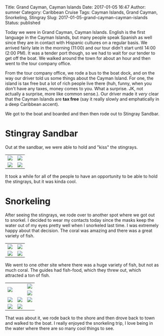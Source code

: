 Title: Grand Cayman, Cayman Islands
Date: 2017-01-05 16:47
Author: sumner
Category: Caribbean Cruise
Tags: Cayman Islands, Grand Cayman, Snorkeling, Stingray
Slug: 2017-01-05-grand-cayman-cayman-islands
Status: published

Today we were in Grand Cayman, Cayman Islands. English is the first language in
the Cayman Islands, but many people speak Spanish as well since they are in
contact with Hispanic cultures on a regular basis. We arrived fairly late in the
morning (11:00) and our tour didn't start until 14:00 (2:00 PM). It was a tender
port though, so we had to wait for our tender to get off the boat. We walked
around the town for about an hour and then went to the tour company office.

From the tour company office, we rode a bus to the boat dock, and on the way our
driver told us some things about the Cayman Island. For one, the island is tax
free but a lot of rich people live there (huh, funny, when you don't have any
taxes, money comes to you. What a surprise. JK, not actually a surprise, more
like common sense.). Our driver made it *very* clear that the Cayman Islands are
**tax free** (say it really slowly and emphatically in a deep Caribbean accent).

We got to the boat and boarded and then then rode out to Stingray Sandbar.

# Stingray Sandbar

Out at the sandbar, we were able to hold and "kiss" the stingrays.

<table class="gallery">
  <tr>
    <td>
      <a href="{filename}/images/carribean-cruise/cayman1.jpg" target="_blank">
        <img src="{filename}/images/carribean-cruise/cayman1.jpg" />
      </a>
    </td>
    <td>
      <a href="{filename}/images/carribean-cruise/cayman2.jpg" target="_blank">
        <img src="{filename}/images/carribean-cruise/cayman2.jpg" />
      </a>
    </td>
  </tr>
  <tr>
    <td>
      <a href="{filename}/images/carribean-cruise/cayman3.jpg" target="_blank">
        <img src="{filename}/images/carribean-cruise/cayman3.jpg" />
      </a>
    </td>
    <td>
      <a href="{filename}/images/carribean-cruise/cayman4.jpg" target="_blank">
        <img src="{filename}/images/carribean-cruise/cayman4.jpg" />
      </a>
    </td>
  </tr>
</table>

It took a while for all of the people to have an opportunity to be able to hold
the stingrays, but it was kinda cool.

# Snorkeling

After seeing the stingrays, we rode over to another spot where we got out to
snorkel. I decided to wear my contacts today since the masks keep the water out
of my eyes pretty well when I snorkeled last time. I was extremely happy about
that decision. The coral was amazing and there was a great variety of fish.

<table class="gallery">
  <tr>
    <td>
      <a href="{filename}/images/carribean-cruise/cayman5.jpg" target="_blank">
        <img src="{filename}/images/carribean-cruise/cayman5.jpg" />
      </a>
    </td>
    <td>
      <a href="{filename}/images/carribean-cruise/cayman6.jpg" target="_blank">
        <img src="{filename}/images/carribean-cruise/cayman6.jpg" />
      </a>
    </td>
  </tr>
  <tr>
    <td>
      <a href="{filename}/images/carribean-cruise/cayman7.jpg" target="_blank">
        <img src="{filename}/images/carribean-cruise/cayman7.jpg" />
      </a>
    </td>
    <td>
      <a href="{filename}/images/carribean-cruise/cayman8.jpg" target="_blank">
        <img src="{filename}/images/carribean-cruise/cayman8.jpg" />
      </a>
    </td>
  </tr>
</table>

We went to one other site where there was a huge variety of fish, but not as
much coral. The guides had fish-food, which they threw out, which attracted a
ton of fish.

<table class="gallery">
  <tr>
    <td rowspan="2" colspan="2">
      <a href="{filename}/images/carribean-cruise/cayman9.jpg" target="_blank">
        <img src="{filename}/images/carribean-cruise/cayman9.jpg" />
      </a>
    </td>
    <td>
      <a href="{filename}/images/carribean-cruise/cayman10.jpg" target="_blank">
        <img src="{filename}/images/carribean-cruise/cayman10.jpg" />
      </a>
    </td>
  </tr>
  <tr>
    <td>
      <a href="{filename}/images/carribean-cruise/cayman11.jpg" target="_blank">
        <img src="{filename}/images/carribean-cruise/cayman11.jpg" />
      </a>
    </td>
  </tr>
  <tr>
    <td>
      <a href="{filename}/images/carribean-cruise/cayman12.jpg" target="_blank">
        <img src="{filename}/images/carribean-cruise/cayman12.jpg" />
      </a>
    </td>
    <td>
      <a href="{filename}/images/carribean-cruise/cayman13.jpg" target="_blank">
        <img src="{filename}/images/carribean-cruise/cayman13.jpg" />
      </a>
    </td>
    <td>
      <a href="{filename}/images/carribean-cruise/cayman14.jpg" target="_blank">
        <img src="{filename}/images/carribean-cruise/cayman14.jpg" />
      </a>
    </td>
  </tr>
  <tr>
    <td>
      <a href="{filename}/images/carribean-cruise/cayman15.jpg" target="_blank">
        <img src="{filename}/images/carribean-cruise/cayman15.jpg" />
      </a>
    </td>
    <td colspan="2">
      <a href="{filename}/images/carribean-cruise/cayman16.jpg" target="_blank">
        <img src="{filename}/images/carribean-cruise/cayman16.jpg" />
      </a>
    </td>
  </tr>
</table>

That was about it, we rode back to the shore and then drove back to town and
walked to the boat. I really enjoyed the snorkeling trip, I love being in the
water where there are so many cool things to see.
